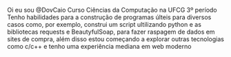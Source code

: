 Oi eu sou @DovCaio
Curso Ciências da Computação na UFCG 3º período
Tenho habilidades para a construção de programas últeis para diversos casos como, por exemplo, construi um script ultilizando python e as bibliotecas requests e BeautyfulSoap, para fazer raspagem de dados em sites de compra, além disso estou começando a explorar outras tecnologias como c/c++ e tenho uma experiência mediana em web moderno
